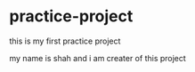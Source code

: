 # practice-project
this is my first practice project

my name is shah  and i am creater of this project
